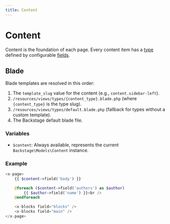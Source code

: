 ```yaml
---
title: Content
---
```


# Content

Content is the foundation of each page. Every content item has a [type](/02-types/01-introduction) defined by configurable [fields](/03-fields/01-introduction).

## Blade

Blade templates are resolved in this order:

1. The `template_slug` value for the content (e.g., `content.sidebar-left`).
2. `/resources/views/types/{content_type}.blade.php` (where `{content_type}` is the type slug).
3. `/resources/views/types/default.blade.php` (fallback for types without a custom template).
4. The Backstage default blade file.

### Variables

- `$content`: Always available, represents the current `Backstage\Models\Content` instance.

### Example

```php
<x-page>
    {{ $content->field('body') }}

    @foreach ($content->field('authors') as $author)
        {{ $author->field('name') }}<br />
    @endforeach

    <x-blocks field="blocks" />
    <x-blocks field="main" />
</x-page>
```
